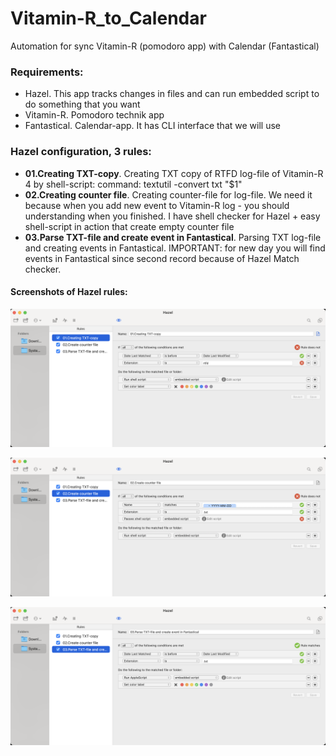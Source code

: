 # Vitamin-R_to_Calendar
Automation for sync Vitamin-R (pomodoro app) with Calendar (Fantastical)

### Requirements:

- Hazel. This app tracks changes in files and can run embedded script to do something that you want
- Vitamin-R. Pomodoro technik app
- Fantastical. Calendar-app. It has CLI interface that we will use

### Hazel configuration, 3 rules:

- **01.Creating TXT-copy**. Creating TXT copy of RTFD log-file of Vitamin-R 4 by shell-script: command: textutil -convert txt "$1"
- **02.Creating counter file**. Creating counter-file for log-file. We need it because when you add new event to Vitamin-R log - you should understanding when you finished. I have shell checker for Hazel + easy shell-script in action that create empty counter file
- **03.Parse TXT-file and create event in Fantastical**. Parsing TXT log-file and creating events in Fantastical. IMPORTANT: for new day you will find events in Fantastical since second record because of Hazel Match checker.	

#### Screenshots of Hazel rules:

![01.Creating TXT-copy](src/01.png)

![02.Creating counter file](src/02.png)

![03.Parse TXT-file and create event in Fantastical](src/03.png)
